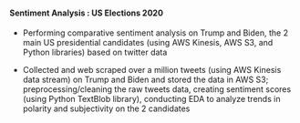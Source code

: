 #### Sentiment Analysis : US Elections 2020
- Performing comparative sentiment analysis on Trump and Biden, the 2 main US presidential candidates (using AWS Kinesis, AWS S3, and Python libraries) based on twitter data

- Collected and web scraped over a million tweets (using AWS Kinesis data stream) on Trump and Biden and stored the data in AWS S3; preprocessing/cleaning the raw tweets data, creating sentiment scores (using Python TextBlob library), conducting EDA to analyze trends in polarity and subjectivity on the 2 candidates
